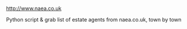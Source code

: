 http://www.naea.co.uk

Python script &amp; grab list of estate agents from naea.co.uk, town by town
